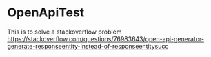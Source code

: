 # OpenApiTest
This is to solve a stackoverflow problem https://stackoverflow.com/questions/76983643/open-api-generator-generate-responseentity-instead-of-responseentitysucc
